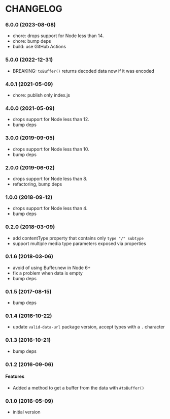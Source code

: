# CHANGELOG

<a name="6.0.0"></a>
### 6.0.0 (2023-08-08)

* chore: drops support for Node less than 14.
* chore: bump deps
* build: use GitHub Actions


<a name="5.0.0"></a>
### 5.0.0 (2022-12-31)

* BREAKING: `toBuffer()` returns decoded data now if it was encoded


<a name="4.0.1"></a>
### 4.0.1 (2021-05-09)

* chore: publish only index.js


<a name="4.0.0"></a>
### 4.0.0 (2021-05-09)

* drops support for Node less than 12.
* bump deps


<a name="3.0.0"></a>
### 3.0.0 (2019-09-05)

* drops support for Node less than 10.
* bump deps


<a name="2.0.0"></a>
### 2.0.0 (2019-06-02)

* drops support for Node less than 8.
* refactoring, bump deps


<a name="1.0.0"></a>
### 1.0.0 (2018-09-12)

* drops support for Node less than 4.
* bump deps


<a name="0.2.0"></a>
### 0.2.0 (2018-03-09)

* add contentType property that contains only `type "/" subtype`
* support multiple media type parameters exposed via properties


<a name="0.1.6"></a>
### 0.1.6 (2018-03-06)

* avoid of using Buffer.new in Node 6+
* fix a problem when data is empty
* bump deps


<a name="0.1.5"></a>
### 0.1.5 (2017-08-15)

* bump deps


<a name="0.1.4"></a>
### 0.1.4 (2016-10-22)

* update `valid-data-url` package version, accept types with a `.` character


<a name="0.1.3"></a>
### 0.1.3 (2016-10-21)

* bump deps


<a name="0.1.2"></a>
### 0.1.2 (2016-09-06)

#### Features

* Added a method to get a buffer from the data with `#toBuffer()`


<a name="0.1.0"></a>
### 0.1.0 (2016-05-09)


* initial version
